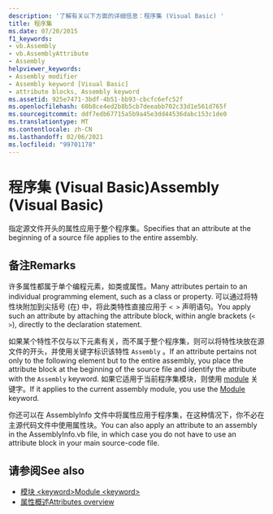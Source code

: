 ```yaml
---
description: '了解有关以下方面的详细信息：程序集 (Visual Basic) '
title: 程序集
ms.date: 07/20/2015
f1_keywords:
- vb.Assembly
- vb.AssemblyAttribute
- Assembly
helpviewer_keywords:
- Assembly modifier
- Assembly keyword [Visual Basic]
- attribute blocks, Assembly keyword
ms.assetid: 925e7471-3bdf-4b51-bb93-cbcfc6efc52f
ms.openlocfilehash: 60b8ce4ed2b8b5cb7deeabb702c33d1e561d765f
ms.sourcegitcommit: ddf7edb67715a5b9a45e3dd44536dabc153c1de0
ms.translationtype: MT
ms.contentlocale: zh-CN
ms.lasthandoff: 02/06/2021
ms.locfileid: "99701178"
---
```

# <a name="assembly-visual-basic"></a><span data-ttu-id="34398-103">程序集 (Visual Basic)</span><span class="sxs-lookup"><span data-stu-id="34398-103">Assembly (Visual Basic)</span></span>

<span data-ttu-id="34398-104">指定源文件开头的属性应用于整个程序集。</span><span class="sxs-lookup"><span data-stu-id="34398-104">Specifies that an attribute at the beginning of a source file applies to the entire assembly.</span></span>  
  
## <a name="remarks"></a><span data-ttu-id="34398-105">备注</span><span class="sxs-lookup"><span data-stu-id="34398-105">Remarks</span></span>  

 <span data-ttu-id="34398-106">许多属性都属于单个编程元素，如类或属性。</span><span class="sxs-lookup"><span data-stu-id="34398-106">Many attributes pertain to an individual programming element, such as a class or property.</span></span> <span data-ttu-id="34398-107">可以通过将特性块附加到尖括号 (在) 中，将此类特性直接应用于 `< >` 声明语句。</span><span class="sxs-lookup"><span data-stu-id="34398-107">You apply such an attribute by attaching the attribute block, within angle brackets (`< >`), directly to the declaration statement.</span></span>  
  
 <span data-ttu-id="34398-108">如果某个特性不仅与以下元素有关，而不属于整个程序集，则可以将特性块放在源文件的开头，并使用关键字标识该特性 `Assembly` 。</span><span class="sxs-lookup"><span data-stu-id="34398-108">If an attribute pertains not only to the following element but to the entire assembly, you place the attribute block at the beginning of the source file and identify the attribute with the `Assembly` keyword.</span></span> <span data-ttu-id="34398-109">如果它适用于当前程序集模块，则使用 [module](module-keyword.md) 关键字。</span><span class="sxs-lookup"><span data-stu-id="34398-109">If it applies to the current assembly module, you use the [Module](module-keyword.md) keyword.</span></span>  
  
 <span data-ttu-id="34398-110">你还可以在 AssemblyInfo 文件中将属性应用于程序集，在这种情况下，你不必在主源代码文件中使用属性块。</span><span class="sxs-lookup"><span data-stu-id="34398-110">You can also apply an attribute to an assembly in the AssemblyInfo.vb file, in which case you do not have to use an attribute block in your main source-code file.</span></span>  
  
## <a name="see-also"></a><span data-ttu-id="34398-111">请参阅</span><span class="sxs-lookup"><span data-stu-id="34398-111">See also</span></span>

- [<span data-ttu-id="34398-112">模块 \<keyword></span><span class="sxs-lookup"><span data-stu-id="34398-112">Module \<keyword></span></span>](module-keyword.md)
- [<span data-ttu-id="34398-113">属性概述</span><span class="sxs-lookup"><span data-stu-id="34398-113">Attributes overview</span></span>](../../programming-guide/concepts/attributes/index.md)
